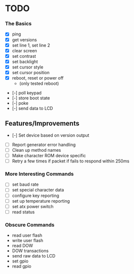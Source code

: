 # TODO

### The Basics

- [x] ping
- [x] get versions
- [x] set line 1, set line 2
- [x] clear screen
- [x] set contrast
- [x] set backlight
- [x] set cursor style
- [x] set cursor position
- [x] reboot, reset or power off
  - (only tested reboot)
- [-] poll keypad
- [-] store boot state
- [-] poke
- [-] send data to LCD

## Features/Improvements

- [-] Set device based on version output
- [ ] Report generator error handling
- [ ] Clean up method names
- [ ] Make character ROM device specific
- [ ] Retry a few times if packet if fails to respond within 250ms

### More Interesting Commands

- [ ] set baud rate
- [ ] set special character data
- [ ] configure key reporting
- [ ] set up temperature reporting
- [ ] set atx power switch
- [ ] read status

### Obscure Commands

- read user flash
- write user flash
- read DOW
- DOW transactions
- send raw data to LCD
- set gpio
- read gpio
